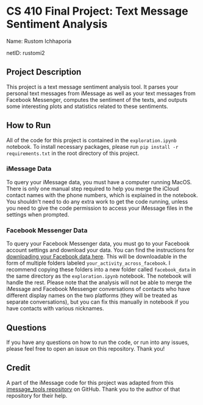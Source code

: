 # CS 410 Final Project: Text Message Sentiment Analysis

Name: Rustom Ichhaporia

netID: rustomi2

## Project Description

This project is a text message sentiment analysis tool. It parses  your personal text messages from iMessage as well as your text messages from Facebook Messenger, computes the sentiment of the texts, and outputs some interesting plots and statistics related to these sentiments. 

## How to Run

All of the code for this project is contained in the `exploration.ipynb` notebook. To install necessary packages, please run `pip install -r requirements.txt` in the root directory of this project.

### iMessage Data

To query your iMessage data, you must have a computer running MacOS. There is only one manual step required to help you merge the iCloud contact names with the phone numbers, which is explained in the notebook. You shouldn't need to do any extra work to get the code running, unless you need to give the code permission to access your iMessage files in the settings when prompted. 

### Facebook Messenger Data

To query your Facebook Messenger data, you must go to your Facebook account settings and download your data. You can find the instructions for [downloading your Facebook data here](https://www.facebook.com/help/212802592074644). This will be downloadable in the form of multiple folders labeled `your_activity_across_facebook`. I recommend copying these folders into a new folder called `facebook_data` in the same directory as the `exploration.ipynb` notebook. The notebook will handle the rest. Please note that the analysis will not be able to merge the iMessage and Facebook Messenger conversations of contacts who have different display names on the two platforms (they will be treated as separate conversations), but you can fix this manually in notebook if you have contacts with various nicknames. 

## Questions

If you have any questions on how to run the code, or run into any issues, please feel free to open an issue on this repository. Thank you!

## Credit

A part of the iMessage code for this project was adapted from this [imessage_tools repository](https://github.com/my-other-github-account/imessage_tools) on GitHub. Thank you to the author of that repository for their help. 